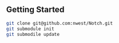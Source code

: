## Getting Started
```sh
git clone git@github.com:nwest/Notch.git
git submodule init
git submodile update
```

